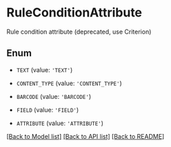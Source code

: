 # RuleConditionAttribute

Rule condition attribute (deprecated, use Criterion)

## Enum

* `TEXT` (value: `'TEXT'`)

* `CONTENT_TYPE` (value: `'CONTENT_TYPE'`)

* `BARCODE` (value: `'BARCODE'`)

* `FIELD` (value: `'FIELD'`)

* `ATTRIBUTE` (value: `'ATTRIBUTE'`)

[[Back to Model list]](../README.md#documentation-for-models) [[Back to API list]](../README.md#documentation-for-api-endpoints) [[Back to README]](../README.md)


